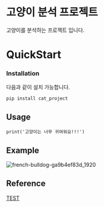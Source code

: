 # 고양이 분석 프로젝트  
고양이를 분석하는 프로젝트 입니다.  
# QuickStart  
### Installation  

다음과 같이 설치 가능합니다.  
```
pip install cat_project
```  
## Usage
```
print('고양이는 너무 귀여워요!!!')
```  
## Example  
![french-bulldog-ga9b4ef83d_1920](https://user-images.githubusercontent.com/124948836/218047366-8bd00d6a-de9b-4d96-a1d9-54d597881478.jpg)  

## Reference  
[TEST](https://naver.com, 'n')

